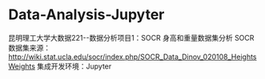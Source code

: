 # Data-Analysis-Jupyter
昆明理工大学大数据221--数据分析项目1：SOCR 身高和重量数据集分析
SOCR数据集来源：http://wiki.stat.ucla.edu/socr/index.php/SOCR_Data_Dinov_020108_HeightsWeights
集成开发环境：Jupyter
